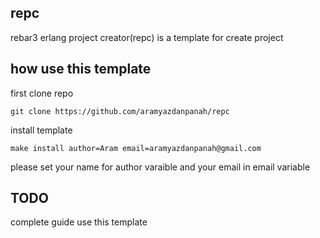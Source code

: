 repc
----
rebar3 erlang project creator(repc) is a template for create project

how use this template
----
first clone repo
```
git clone https://github.com/aramyazdanpanah/repc
```
install template
```
make install author=Aram email=aramyazdanpanah@gmail.com
```
please set your name for author varaible and your email in email variable


TODO
----
complete guide use this template
